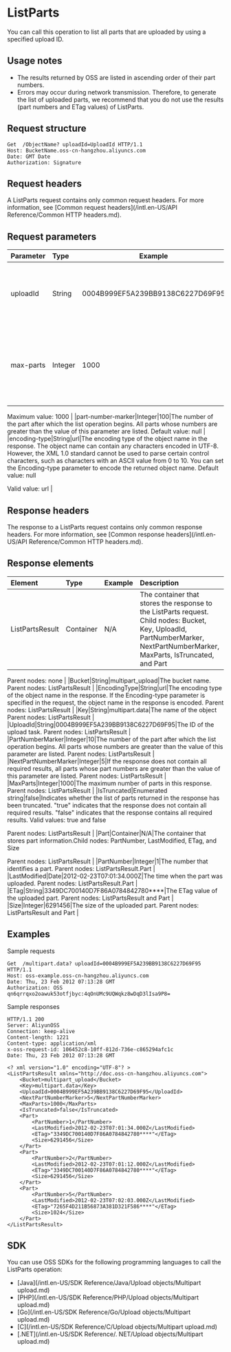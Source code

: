 # ListParts

You can call this operation to list all parts that are uploaded by using a specified upload ID.

## Usage notes

-   The results returned by OSS are listed in ascending order of their part numbers.
-   Errors may occur during network transmission. Therefore, to generate the list of uploaded parts, we recommend that you do not use the results \(part numbers and ETag values\) of ListParts.

## Request structure

```
Get  /ObjectName? uploadId=UploadId HTTP/1.1
Host: BucketName.oss-cn-hangzhou.aliyuncs.com
Date: GMT Date
Authorization: Signature
```

## Request headers

A ListParts request contains only common request headers. For more information, see [Common request headers](/intl.en-US/API Reference/Common HTTP headers.md).

## Request parameters

|Parameter|Type|Example|Description|
|:--------|:---|-------|:----------|
|uploadId|String|0004B999EF5A239BB9138C6227D69F95|The ID of the multipart upload task. Default value: null |
|max-parts|Integer|1000|The maximum number of parts to list in the OSS response. Default value: 1000

Maximum value: 1000 |
|part-number-marker|Integer|100|The number of the part after which the list operation begins. All parts whose numbers are greater than the value of this parameter are listed. Default value: null |
|encoding-type|String|url|The encoding type of the object name in the response. The object name can contain any characters encoded in UTF-8. However, the XML 1.0 standard cannot be used to parse certain control characters, such as characters with an ASCII value from 0 to 10. You can set the Encoding-type parameter to encode the returned object name. Default value: null

Valid value: url |

## Response headers

The response to a ListParts request contains only common response headers. For more information, see [Common response headers](/intl.en-US/API Reference/Common HTTP headers.md).

## Response elements

|Element|Type|Example|Description|
|:------|:---|-------|:----------|
|ListPartsResult|Container|N/A|The container that stores the response to the ListParts request. Child nodes: Bucket, Key, UploadId, PartNumberMarker, NextPartNumberMarker, MaxParts, IsTruncated, and Part

Parent nodes: none |
|Bucket|String|multipart\_upload|The bucket name. Parent nodes: ListPartsResult |
|EncodingType|String|url|The encoding type of the object name in the response. If the Encoding-type parameter is specified in the request, the object name in the response is encoded. Parent nodes: ListPartsResult |
|Key|String|multipart.data|The name of the object Parent nodes: ListPartsResult |
|UploadId|String|0004B999EF5A239BB9138C6227D69F95|The ID of the upload task. Parent nodes: ListPartsResult |
|PartNumberMarker|Integer|10|The number of the part after which the list operation begins. All parts whose numbers are greater than the value of this parameter are listed. Parent nodes: ListPartsResult |
|NextPartNumberMarker|Integer|5|If the response does not contain all required results, all parts whose part numbers are greater than the value of this parameter are listed. Parent nodes: ListPartsResult |
|MaxParts|Integer|1000|The maximum number of parts in this response. Parent nodes: ListPartsResult |
|IsTruncated|Enumerated string|false|Indicates whether the list of parts returned in the response has been truncated. "true" indicates that the response does not contain all required results. "false" indicates that the response contains all required results. Valid values: true and false

Parent nodes: ListPartsResult |
|Part|Container|N/A|The container that stores part information.Child nodes: PartNumber, LastModified, ETag, and Size

Parent nodes: ListPartsResult |
|PartNumber|Integer|1|The number that identifies a part. Parent nodes: ListPartsResult.Part |
|LastModified|Date|2012-02-23T07:01:34.000Z|The time when the part was uploaded. Parent nodes: ListPartsResult.Part |
|ETag|String|3349DC700140D7F86A0784842780\*\*\*\*|The ETag value of the uploaded part. Parent nodes: ListPartsResult and Part |
|Size|Integer|6291456|The size of the uploaded part. Parent nodes: ListPartsResult and Part |

## Examples

Sample requests

```
Get  /multipart.data? uploadId=0004B999EF5A239BB9138C6227D69F95  HTTP/1.1
Host: oss-example.oss-cn-hangzhou.aliyuncs.com
Date: Thu, 23 Feb 2012 07:13:28 GMT
Authorization: OSS qn6qrrqxo2oawuk53otfjbyc:4qOnUMc9UQWqkz8wDqD3lIsa9P8=
```

Sample responses

```
HTTP/1.1 200 
Server: AliyunOSS
Connection: keep-alive
Content-length: 1221
Content-type: application/xml
x-oss-request-id: 106452c8-10ff-812d-736e-c865294afc1c
Date: Thu, 23 Feb 2012 07:13:28 GMT

<? xml version="1.0" encoding="UTF-8"? >
<ListPartsResult xmlns="http://doc.oss-cn-hangzhou.aliyuncs.com">
    <Bucket>multipart_upload</Bucket>
    <Key>multipart.data</Key>
    <UploadId>0004B999EF5A239BB9138C6227D69F95</UploadId>
    <NextPartNumberMarker>5</NextPartNumberMarker>
    <MaxParts>1000</MaxParts>
    <IsTruncated>false</IsTruncated>
    <Part>
        <PartNumber>1</PartNumber>
        <LastModified>2012-02-23T07:01:34.000Z</LastModified>
        <ETag>"3349DC700140D7F86A0784842780****"</ETag>
        <Size>6291456</Size>
    </Part>
    <Part>
        <PartNumber>2</PartNumber>
        <LastModified>2012-02-23T07:01:12.000Z</LastModified>
        <ETag>"3349DC700140D7F86A0784842780****"</ETag>
        <Size>6291456</Size>
    </Part>
    <Part>
        <PartNumber>5</PartNumber>
        <LastModified>2012-02-23T07:02:03.000Z</LastModified>
        <ETag>"7265F4D211B56873A381D321F586****"</ETag>
        <Size>1024</Size>
    </Part>
</ListPartsResult>
```

## SDK

You can use OSS SDKs for the following programming languages to call the ListParts operation:

-   [Java](/intl.en-US/SDK Reference/Java/Upload objects/Multipart upload.md)
-   [PHP](/intl.en-US/SDK Reference/PHP/Upload objects/Multipart upload.md)
-   [Go](/intl.en-US/SDK Reference/Go/Upload objects/Multipart upload.md)
-   [C](/intl.en-US/SDK Reference/C/Upload objects/Multipart upload.md)
-   [.NET](/intl.en-US/SDK Reference/. NET/Upload objects/Multipart upload.md)

